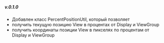 ##### v.0.1.0
 - Добавлен класс PercentPositionUtil, который позволяет
  - получить текущую позицию View в процентах от Display и ViewGroup
  - получить координаты позиции View в пикселях по процентам от Display и
   ViewGroup